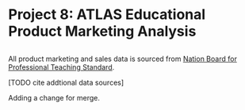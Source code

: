 # Project 8: ATLAS Educational Product Marketing Analysis

##

All product marketing and sales data is sourced from [Nation Board for Professional Teaching Standard](nbpts.org).

[TODO cite addtional data sources]

Adding a change for merge.
